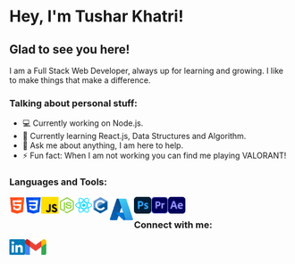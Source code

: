 <h1> Hey, I'm Tushar Khatri! </h1>

<h2> Glad to see you here! </h2>

I am a Full Stack Web Developer, always up for learning and growing. I like to make things that make a difference.

<h3> Talking about personal stuff: </h3>

- 💻 Currently working on Node.js.
- 📖 Currently learning React.js, Data Structures and Algorithm.
- 💬 Ask me about anything, I am here to help.
- ⚡ Fun fact: When I am not working you can find me playing VALORANT!

<h3> Languages and Tools: </h3>

<img align = "left" src = "Logos/html.png" alt = "HTML" height = "30px"> 
<img align = "left" src = "Logos/css.png" alt = "CSS" height = "30px"> 
<img align = "left"src = "Logos/js.png" alt = "JavaScript" height = "30px"> 
<img align = "left" src = "Logos/nodejs.png" alt = "NodeJs" height = "30px"> 
<img align = "left" src = "Logos/reactjs.png" alt = "ReactJs" height = "30px"> 
<img align = "left" src = "Logos/cpp.png" alt = "C++" height = "30px"> 
<img align = "left" src = "Logos/azure.png" alt = "Azure" height = "45px">
<img align = "left" src = "Logos/ps.png" alt = "Adobe Photoshop" height = "30px"> 
<img align = "left" src = "Logos/ap.png" alt = "Adobe Premiere Pro" height = "30px"> 
<img align = "left" src = "Logos/ae.png" alt = "Adobe After Effects" height = "30px"> 

<br>

<h3> Connect with me: </h3>

<a href = "https://www.linkedin.com/in/tushar-khatri-06617a212/" target = "_blank"> <img align = "left" src = "Logos/linkedin.png" alt = "Linkedin Profile" height = "28px"> </a>
<a href = "mailto:tusharkhatri365@gmail.com"> <img align = "left" src = "Logos/gmail.png" alt = "Gmail" height = "28px"> </a>
